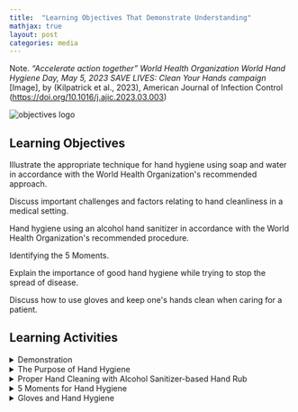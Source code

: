 ```yaml
---
title:  "Learning Objectives That Demonstrate Understanding"
mathjax: true
layout: post
categories: media
---
```


Note. _“Accelerate action together” World Health Organization World Hand Hygiene Day, May 5, 2023 SAVE LIVES: Clean Your Hands campaign_ [Image], by (Kilpatrick et al., 2023), American Journal of Infection Control (https://doi.org/10.1016/j.ajic.2023.03.003)

![objectives logo](https://perryjl-ATSU.github.io/assets/objectives.jpg)


## Learning Objectives

Illustrate the appropriate technique for hand hygiene using soap and water in accordance with the World Health Organization's recommended approach.

Discuss important challenges and factors relating to hand cleanliness in a medical setting.

Hand hygiene using an alcohol hand sanitizer in accordance with the World Health Organization's recommended procedure.

Identifying the 5 Moments.

Explain the importance of good hand hygiene while trying to stop the spread of disease.

Discuss how to use gloves and keep one's hands clean when caring for a patient.


## Learning Activities

<details>
  <summary>Demonstration</summary>
  <br>
  
  This video demonstrates the correct technique for handwashing using soap and water and appropriate hand-drying methods.
  {% include embed.html url="https://www.youtube.com/embed/IisgnbMfKvI" %}
 
</details>

<details>
  <summary>The Purpose of Hand Hygiene</summary>
  <br>
  
Pathogens, viruses, and fungi may spread faster in healthcare settings if healthcare workers do not wash their hands well enough. The goal of the five-situations approach is to keep patients safe and stop them from being moved at crucial times. Hand cleanliness, like washing one's hands, rubbing one's hands, and using medical hand antisepsis, is very important for keeping patients safe and avoiding illnesses.

Hand cleanliness means removing dirt, dead skin, and temporary germs from the hands while leaving the natural flora alone. If there are infections, washing one's hands in a certain way can help stop them from getting worse and spreading. This could lower the number of HAIs, which would save money on treating diseases that could have been avoided, lower the number of people who get sick or die, and lower the number of antibiotics people take, lowering drug resistance.

By lowering the amount of people who get HAIs, lowering drug use, and lowering antibiotic resistance, following hand cleanliness guidelines could save lives and money.  
<br>
****


</details>
 
<details>  
  
  <summary>Proper Hand Cleaning with Alcohol Sanitizer-based Hand Rub </summary>
  <br>
  
Alcohol sanitizer is a widely used method of hand hygiene due to its effective germ elimination and long-lasting properties. The structure of proteins is altered by alcohol sanitizer, which helps prevent their inactivation and transfer onto hands. Using alcohol sanitizer is a convenient option for busy workplaces, as it only takes 20-30 seconds. It does not require additional space, pots, water, or clothing and can be placed directly where care is provided. Alcohol is a highly flammable substance and should always be kept at a safe distance from any open flames. Using alcohol sanitizers at the point of care could potentially decrease wait times. 
<br>
****

 
</details>

<details>
  <summary>5 Moments for Hand Hygiene</summary>
  <br>
  
The importance of hand hygiene in a hospital setting is highlighted by the 5 Moments evidence-based approach. The aim of this united vision is to increase awareness among people about the appropriate times to wash their hands in five settings. The strategy aims to prioritize the needs of both users and patients, ensuring effectiveness in various care settings and among healthcare professionals. It also emphasizes seamless integration into existing processes.  
  

<img
  src="https://perryjl-ATSU.github.io/assets/5moments.jpg" 
  alt="Alt text"
  title="Optional title"
  style="display: inline-block; margin: 0 auto; max-width: 300px">
<br>
Note. _‘My Five Moments’: understanding a user-centred approach to hand hygiene improvement within a broader implementation strategy_ [Image], by (Allegranzi et al., 2022), BMJ Quality & Safety (https://doi.org/10.1136/bmjqs-2021-013680)
</details>

<details>
  <summary>Gloves and Hand Hygiene</summary>
  <br>
  
To minimize the risk of contracting illnesses, it is recommended to use gloves in addition to regular hand washing. Gloves are necessary to prevent contamination from blood, bodily fluids, mucosal membranes, damaged skin, infectious materials, and chemicals. Prior to interacting with a patient, it is essential to wash hands and wear gloves, which should be properly removed afterward. Using only one pair of gloves per person is insufficient. It is advisable to wash hands when transitioning between uncontaminated areas of the body, such as after performing procedures like phlebotomy on the arm followed by a wound dressing on the stomach. To prevent contamination from improper technique or undetectable cracks in gloves, washing hands regularly after removing them is crucial. It is important to clean hands before and after wearing gloves to prevent the transmission of germs.
<br>



<img
  src="https://perryjl-ATSU.github.io/assets/glove.JPG" 
  alt="Alt text"
  title="Gloved Hand"
  style="display: inline-block; margin: 0 auto; max-width: 300px">
<br>
****

 
</details>

